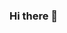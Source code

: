 ### Hi there 👋

<!--
**Abderrahmenla/Abderrahmenla** is a ✨ _special_ ✨ repository because its `README.md` (this file) appears on your GitHub profile.

My name is Abderrahmen Lahmedi, and I love building and breaking things :joy: also I'm facinated about building complex apps which requires math skills :

- 🔭 I’m currently working on Building large/scalable web apps based on Microservices architecture.
- 🌱 I’m currently learning Golang and Typescript
- 🌱 I’m currently learning Competitive Programming
- 🤔 I’m looking for help with absorbing Microservices concepts.
- 💬 Ask me about anything in the US stock market,Advanced analysis (Math) and Javascript.
- 📫 How to reach me: abderrahmen.lahmedigl@gmail.com

